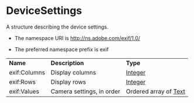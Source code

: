 # DeviceSettings

A structure describing the device settings.

- The namespace URI is http://ns.adobe.com/exif/1.0/

- The preferred namespace prefix is exif

|    |           |    |
|----|-----------|----|
|**Name**|**Description**|**Type**|
|exif:Columns|Display columns |[Integer](./index.md#integer)|
|exif:Rows|Display rows  |[Integer](./index.md#integer)|
|exif:Values|Camera settings, in order  |Ordered array of [Text](./index.md#text)|
